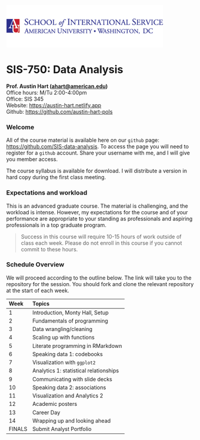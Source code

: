 ![](https://github.com/SIS-data-analysis/.github/blob/main/profile/sislogo.png)

# SIS-750: Data Analysis  


**Prof. Austin Hart (ahart@american.edu)**  
Office hours:	M/Tu 2:00-4:00pm  
Office: SIS 345  
Website: <https://austin-hart.netlify.app>  
Github: <https://github.com/austin-hart-pols>  



### Welcome

All of the course material is available here on our `github` page: <https://github.com/SIS-data-analysis>. To access the page you will need to register for a `github` account. Share your username with me, and I will give you member access.

The course syllabus is available for download. I will distribute a version in hard copy during the first class meeting. 


### Expectations and workload
This is an advanced graduate course. The material is challenging, and the workload is intense. However, my expectations for the course and of your performance are appropriate to your standing as professionals and aspiring professionals in a top graduate program. 

> Success in this course will require 10-15 hours of work outside of class each week. Please do not enroll in this course if you cannot commit to these hours.


### Schedule Overview
We will proceed according to the outline below. The link will take you to the repository for the session. You should fork and clone the relevant repository at the start of each week. 

| Week    | Topics                                   |
| :-----  | :--------------------------------------- |
| 1       | Introduction, Monty Hall, Setup          |
| 2       | Fundamentals of programming              |
| 3       | Data wrangling/cleaning                  |
| 4       | Scaling up with functions                |
| 5       | Literate programming in RMarkdown        |
| 6       | Speaking data 1: codebooks               |
| 7       | Visualization with `ggplot2`             |
| 8       | Analytics 1: statistical relationships   |
| 9       | Communicating with slide decks           |
| 10      | Speaking data 2: associations            |
| 11      | Visualization and Analytics 2            |
| 12      | Academic posters                         |
| 13      | Career Day                               |
| 14      | Wrapping up and looking ahead            |
| FINALS  | Submit Analyst Portfolio                 |


